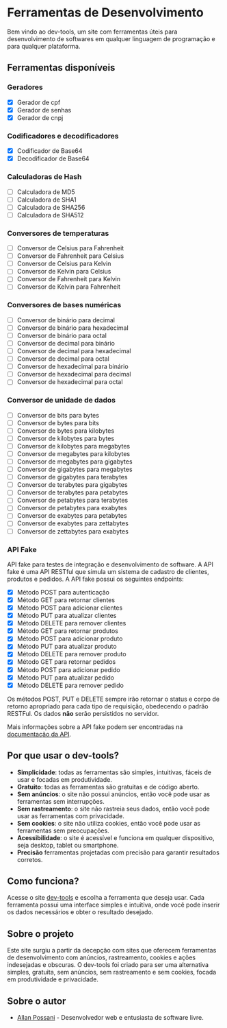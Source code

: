 # Ferramentas de Desenvolvimento

Bem vindo ao dev-tools, um site com ferramentas úteis para desenvolvimento de softwares em qualquer linguagem de programação e para qualquer plataforma.

## Ferramentas disponíveis

### Geradores
- [x] Gerador de cpf
- [x] Gerador de senhas
- [x] Gerador de cnpj

### Codificadores e decodificadores
- [x] Codificador de Base64
- [x] Decodificador de Base64

### Calculadoras de Hash
- [ ] Calculadora de MD5
- [ ] Calculadora de SHA1
- [ ] Calculadora de SHA256
- [ ] Calculadora de SHA512

### Conversores de temperaturas
- [ ] Conversor de Celsius para Fahrenheit
- [ ] Conversor de Fahrenheit para Celsius
- [ ] Conversor de Celsius para Kelvin
- [ ] Conversor de Kelvin para Celsius
- [ ] Conversor de Fahrenheit para Kelvin
- [ ] Conversor de Kelvin para Fahrenheit

### Conversores de bases numéricas
- [ ] Conversor de binário para decimal
- [ ] Conversor de binário para hexadecimal
- [ ] Conversor de binário para octal
- [ ] Conversor de decimal para binário
- [ ] Conversor de decimal para hexadecimal
- [ ] Conversor de decimal para octal
- [ ] Conversor de hexadecimal para binário
- [ ] Conversor de hexadecimal para decimal
- [ ] Conversor de hexadecimal para octal

### Conversor de unidade de dados
- [ ] Conversor de bits para bytes
- [ ] Conversor de bytes para bits
- [ ] Conversor de bytes para kilobytes
- [ ] Conversor de kilobytes para bytes
- [ ] Conversor de kilobytes para megabytes
- [ ] Conversor de megabytes para kilobytes
- [ ] Conversor de megabytes para gigabytes
- [ ] Conversor de gigabytes para megabytes
- [ ] Conversor de gigabytes para terabytes
- [ ] Conversor de terabytes para gigabytes
- [ ] Conversor de terabytes para petabytes
- [ ] Conversor de petabytes para terabytes
- [ ] Conversor de petabytes para exabytes
- [ ] Conversor de exabytes para petabytes
- [ ] Conversor de exabytes para zettabytes
- [ ] Conversor de zettabytes para exabytes 

### API Fake
API fake para testes de integração e desenvolvimento de software. A API fake é uma API RESTful que simula um sistema de cadastro de clientes, produtos e pedidos. A API fake possui os seguintes endpoints:

- [x] Método POST para autenticação
- [x] Método GET para retornar clientes
- [x] Método POST para adicionar clientes
- [x] Método PUT para atualizar clientes
- [x] Método DELETE para remover clientes
- [x] Método GET para retornar produtos
- [x] Método POST para adicionar produto
- [x] Método PUT para atualizar produto
- [x] Método DELETE para remover produto
- [x] Método GET para retornar pedidos
- [x] Método POST para adicionar pedido
- [x] Método PUT para atualizar pedido
- [x] Método DELETE para remover pedido

Os métodos POST, PUT e DELETE sempre irão retornar o status e corpo de retorno apropriado para cada tipo de requisição, obedecendo o padrão RESTFul. Os dados **não** serão persistidos no servidor.

Mais informações sobre a API fake podem ser encontradas na [documentação da API](https://dev-tools-app.vercel.app/api-fake).


## Por que usar o dev-tools?
- **Simplicidade**: todas as ferramentas são simples, intuitivas, fáceis de usar e focadas em produtividade.
- **Gratuito**: todas as ferramentas são gratuitas e de código aberto.
- **Sem anúncios**: o site não possui anúncios, então você pode usar as ferramentas sem interrupções.
- **Sem rastreamento**: o site não rastreia seus dados, então você pode usar as ferramentas com privacidade.
- **Sem cookies**: o site não utiliza cookies, então você pode usar as ferramentas sem preocupações.
- **Acessibilidade**: o site é acessível e funciona em qualquer dispositivo, seja desktop, tablet ou smartphone.
- **Precisão** ferramentas projetadas com precisão para garantir resultados corretos.

## Como funciona?
Acesse o site [dev-tools](https://dev-tools-app.vercel.app/) e escolha a ferramenta que deseja usar. Cada ferramenta possui uma interface simples e intuitiva, onde você pode inserir os dados necessários e obter o resultado desejado.

## Sobre o projeto
Este site surgiu a partir da decepção com sites que oferecem ferramentas de desenvolvimento com anúncios, rastreamento, cookies e ações indesejadas e obscuras. O dev-tools foi criado para ser uma alternativa simples, gratuita, sem anúncios, sem rastreamento e sem cookies, focada em produtividade e privacidade.

## Sobre o autor
- [Allan Possani](allanpcruz@gmail.com) - Desenvolvedor web e entusiasta de software livre.